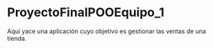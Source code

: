 # ProyectoFinalPOOEquipo_1
Aquí yace una aplicación cuyo objetivo es gestionar las ventas de una tienda.
